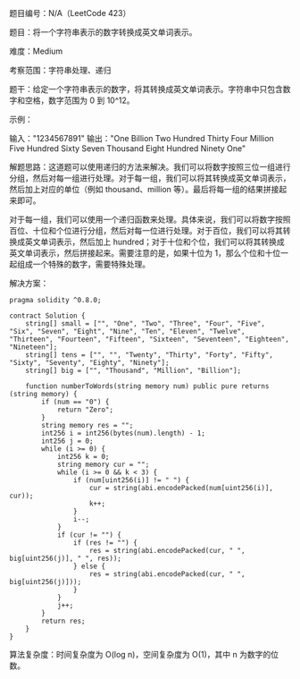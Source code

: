 题目编号：N/A（LeetCode 423）

题目：将一个字符串表示的数字转换成英文单词表示。

难度：Medium

考察范围：字符串处理、递归

题干：给定一个字符串表示的数字，将其转换成英文单词表示。字符串中只包含数字和空格，数字范围为 0 到 10^12。

示例：

输入："1234567891"
输出："One Billion Two Hundred Thirty Four Million Five Hundred Sixty Seven Thousand Eight Hundred Ninety One"

解题思路：这道题可以使用递归的方法来解决。我们可以将数字按照三位一组进行分组，然后对每一组进行处理。对于每一组，我们可以将其转换成英文单词表示，然后加上对应的单位（例如 thousand、million 等）。最后将每一组的结果拼接起来即可。

对于每一组，我们可以使用一个递归函数来处理。具体来说，我们可以将数字按照百位、十位和个位进行分组，然后对每一位进行处理。对于百位，我们可以将其转换成英文单词表示，然后加上 hundred；对于十位和个位，我们可以将其转换成英文单词表示，然后拼接起来。需要注意的是，如果十位为 1，那么个位和十位一起组成一个特殊的数字，需要特殊处理。

解决方案：

```
pragma solidity ^0.8.0;

contract Solution {
    string[] small = ["", "One", "Two", "Three", "Four", "Five", "Six", "Seven", "Eight", "Nine", "Ten", "Eleven", "Twelve", "Thirteen", "Fourteen", "Fifteen", "Sixteen", "Seventeen", "Eighteen", "Nineteen"];
    string[] tens = ["", "", "Twenty", "Thirty", "Forty", "Fifty", "Sixty", "Seventy", "Eighty", "Ninety"];
    string[] big = ["", "Thousand", "Million", "Billion"];
    
    function numberToWords(string memory num) public pure returns (string memory) {
        if (num == "0") {
            return "Zero";
        }
        string memory res = "";
        int256 i = int256(bytes(num).length) - 1;
        int256 j = 0;
        while (i >= 0) {
            int256 k = 0;
            string memory cur = "";
            while (i >= 0 && k < 3) {
                if (num[uint256(i)] != " ") {
                    cur = string(abi.encodePacked(num[uint256(i)], cur));
                    k++;
                }
                i--;
            }
            if (cur != "") {
                if (res != "") {
                    res = string(abi.encodePacked(cur, " ", big[uint256(j)], " ", res));
                } else {
                    res = string(abi.encodePacked(cur, " ", big[uint256(j)]));
                }
            }
            j++;
        }
        return res;
    }
}
```

算法复杂度：时间复杂度为 O(log n)，空间复杂度为 O(1)，其中 n 为数字的位数。